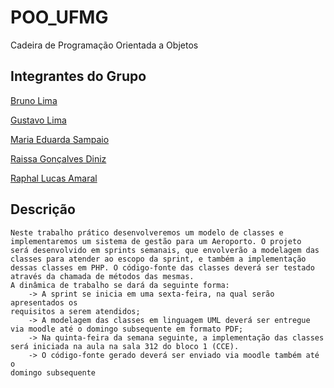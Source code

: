 # POO_UFMG
Cadeira de Programação Orientada a Objetos

## Integrantes do Grupo

[Bruno Lima](https://github.com/BrunoL28)

[Gustavo Lima](https://github.com/gstavomota)

[Maria Eduarda Sampaio](https://github.com/MariaEduardaSampaio)

[Raissa Gonçalves Diniz](https://github.com/raissagd)

[Raphal Lucas Amaral](https://github.com/RaphaelLucasAmaral)

## Descrição

  
    Neste trabalho prático desenvolveremos um modelo de classes e
    implementaremos um sistema de gestão para um Aeroporto. O projeto
    será desenvolvido em sprints semanais, que envolverão a modelagem das
    classes para atender ao escopo da sprint, e também a implementação
    dessas classes em PHP. O código-fonte das classes deverá ser testado
    através da chamada de métodos das mesmas.
    A dinâmica de trabalho se dará da seguinte forma:
        -> A sprint se inicia em uma sexta-feira, na qual serão apresentados os
    requisitos a serem atendidos;
        -> A modelagem das classes em linguagem UML deverá ser entregue
    via moodle até o domingo subsequente em formato PDF;
        -> Na quinta-feira da semana seguinte, a implementação das classes
    será iniciada na aula na sala 312 do bloco 1 (CCE).
        -> O código-fonte gerado deverá ser enviado via moodle também até o
    domingo subsequente
